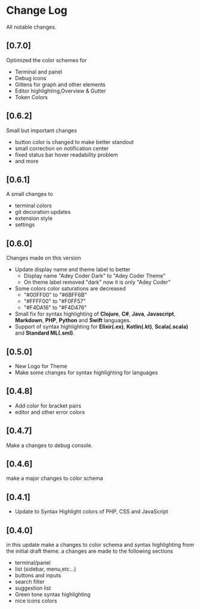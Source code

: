 # Change Log

All notable changes.

## [0.7.0]

Optimized the color schemes for

- Terminal and panel
- Debug icons
- Gitlens for graph and other elements
- Editor highlighting,Overview & Gutter
- Token Colors

## [0.6.2]

Small but important changes

- button color is changed to make better standout
- small correction on notification center
- fixed status bar hover readability problem
- and more

## [0.6.1]

A small changes to

- terminal colors
- git decoration updates
- extension style
- settings

## [0.6.0]

Changes made on this version

- Update display name and theme label to better
  - Display name "Adey Coder Dark" to "Adey Coder Theme"
  - On theme label removed "dark" now it is only "Adey Coder"
- Some colors color saturations are decreased
  - "#00FF00" to "#6BFF6B"
  - "#FFFF00" to "#F0FF57"
  - "#F4DA16" to "#F4D476"
- Small fix for syntax highlighting of **Clojure**, **C#**, **Java**, **Javascript**, **Markdown**, **PHP**, **Python** and **Swift** languages.
- Support of syntax highlighting for **Elixir(.ex)**, **Kotlin(.kt)**, **Scala(.scala)** and **Standard ML(.sml)**.

## [0.5.0]

- New Logo for Theme
- Make some changes for syntax highlighting for languages

## [0.4.8]

- Add color for bracket pairs
- editor and other error colors

## [0.4.7]

Make a changes to debug console.

## [0.4.6]

make a major changes to color schema

## [0.4.1]

- Update to Syntax Highlight colors of PHP, CSS and JavaScript

## [0.4.0]

in this update make a changes to color schema and syntax highlighting from the initial draft theme. a changes are made to the following sections

- terminal/panel
- list (sidebar, menu,etc...)
- buttons and inputs
- search filter
- suggestion list
- Green tone syntax highlighting
- nice icons colors

